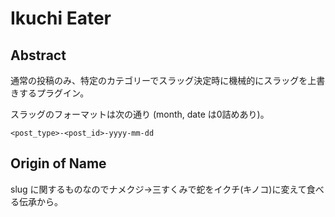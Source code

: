 # Ikuchi Eater

## Abstract

通常の投稿のみ、特定のカテゴリーでスラッグ決定時に機械的にスラッグを上書きするプラグイン。

スラッグのフォーマットは次の通り (month, date は0詰めあり)。

```
<post_type>-<post_id>-yyyy-mm-dd
```

## Origin of Name

slug に関するものなのでナメクジ→三すくみで蛇をイクチ(キノコ)に変えて食べる伝承から。
